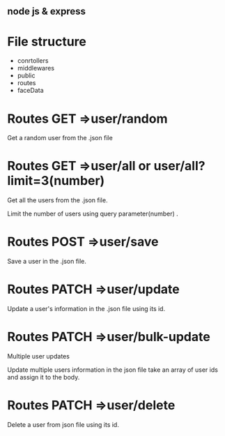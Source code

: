 ## node js & express

# File structure

  <ul>
    <li>conrtollers</li>
    <li>middlewares</li>
    <li>public</li>
    <li>routes</li>
    <li>faceData</li>
  </ul>

# Routes GET =>user/random

 <p>Get a random user from the .json file </p>

# Routes GET =>user/all or user/all?limit=3(number)

 <p>Get all the users from the .json file. </p>
 <p>Limit the number of users using query parameter(number) .</p>

# Routes POST =>user/save

 <p>Save a user in the .json file. </p>

# Routes PATCH =>user/update

 <p>Update a user's information in the .json file using its id. </p>

# Routes PATCH =>user/bulk-update

 <p>Multiple user updates</p>
 <p>Update multiple users information in the json file take an array of user ids and assign it to the body. </p>

# Routes PATCH =>user/delete

 <p>Delete a user from json file using its id.</p>
